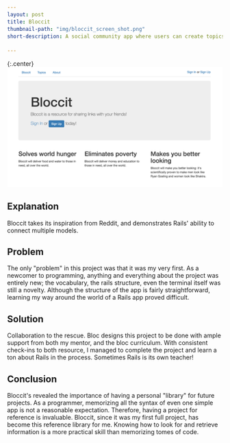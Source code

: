 ```yaml
---
layout: post
title: Bloccit
thumbnail-path: "img/bloccit_screen_shot.png"
short-description: A social community app where users can create topics, write posts, add comments, and vote on existing posts.

---
```


{:.center}
[<img src="/img/bloccit_screen_shot.png">](https://github.com/tcburns24/bloccit3)

## Explanation

Bloccit takes its inspiration from Reddit, and demonstrates Rails' ability to connect multiple models.

## Problem

The only "problem" in this project was that it was my very first. As a newcomer to programming, anything and everything about the project was entirely new; the vocabulary, the rails structure, even the terminal itself was still a novelty. Although the structure of the app is fairly straightforward, learning my way around the world of a Rails app proved difficult.

## Solution

Collaboration to the rescue. Bloc designs this project to be done with ample support from both my mentor, and the bloc curriculum. With consistent check-ins to both resource, I managed to complete the project and learn a ton about Rails in the process. Sometimes Rails is its own teacher!


## Conclusion

Bloccit's revealed the importance of having a personal "library" for future projects. As a programmer, memorizing all the syntax of even one simple app is not a reasonable expectation. Therefore, having a project for reference is invaluable. Bloccit, since it was my first full project, has become this reference library for me. Knowing how to look for and retrieve information is a more practical skill than memorizing tomes of code.
